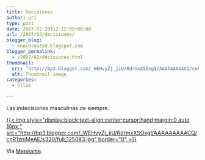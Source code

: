 ```yaml
---
title: Decisiones
author: uri
type: post
date: 2007-02-20T12:12:00+00:00
url: /2007/02/decisiones/
blogger_blog:
  - enochrooted.blogspot.com
blogger_permalink:
  - /2007/02/decisiones.html
thumbnail:
  src: "http://bp3.blogger.com/_WEHvyZj_jiU/RdrmxXSOxgI/AAAAAAAAACQ/cnR1zniMeAE/s320/full_125083.jpg"
  alt: Thumbnail image
categories:
  - ollas

---
```

Las indecisiones masculinas de siempre.

[{{< img style="display:block;text-align:center;cursor:hand;margin:0 auto 10px;" src="http://bp3.blogger.com/_WEHvyZj_jiU/RdrmxXSOxgI/AAAAAAAAACQ/cnR1zniMeAE/s320/full_125083.jpg" border="0" >}}][1]

Via <a href="http://meneame.net/story/cual-escogerias" target="_blank">Menéame</a>.

 [1]: http://bp3.blogger.com/_WEHvyZj_jiU/RdrmxXSOxgI/AAAAAAAAACQ/cnR1zniMeAE/s1600-h/full_125083.jpg